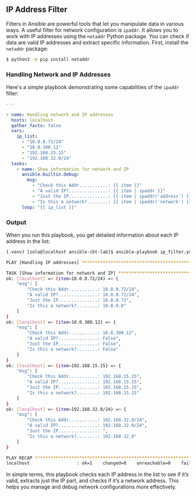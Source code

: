 ## IP Address Filter

Filters in Ansible are powerful tools that let you manipulate data in various ways. A useful filter for network configuration is `ipaddr`. It allows you to work with IP addresses using the `netaddr` Python package. You can check if data are valid IP addresses and extract specific information. First, install the `netaddr` package:

```bash
$ python3 -m pip install netaddr
```

### Handling Network and IP Addresses

Here's a simple playbook demonstrating some capabilities of the `ipaddr` filter:

```yaml
---

- name: Handling network and IP addresses
  hosts: localhost
  gather_facts: false
  vars:
    ip_list:
      - "10.0.0.72/24"
      - "10.0.300.12"
      - "192.168.15.15"
      - "192.168.32.0/24"
  tasks:
    - name: Show information for network and IP
      ansible.builtin.debug:
        msg:
          - "Check this Addr...........: {{ item }}"
          - "A valid IP?...............: {{ item | ipaddr }}"
          - "Just the IP...............: {{ item | ipaddr('address') }}"
          - "Is this a network?........: {{ item | ipaddr('network') }}"
      loop: "{{ ip_list }}"
```

### Output

When you run this playbook, you get detailed information about each IP address in the list:

```bash
(.venv) [zolo@localhost ansible-cbt-lab]$ ansible-playbook ip_filter.yml

PLAY [Handling IP addresses] ***********************************************************

TASK [Show information for network and IP] *********************************************
ok: [localhost] => (item=10.0.0.72/24) => {
    "msg": [
        "Check this Addr...........: 10.0.0.72/24",
        "A valid IP?...............: 10.0.0.72/24",
        "Just the IP...............: 10.0.0.72",
        "Is this a network?........: 10.0.0.0"
    ]
}
ok: [localhost] => (item=10.0.300.12) => {
    "msg": [
        "Check this Addr...........: 10.0.300.12",
        "A valid IP?...............: False",
        "Just the IP...............: False",
        "Is this a network?........: False"
    ]
}
ok: [localhost] => (item=192.168.15.15) => {
    "msg": [
        "Check this Addr...........: 192.168.15.15",
        "A valid IP?...............: 192.168.15.15",
        "Just the IP...............: 192.168.15.15",
        "Is this a network?........: 192.168.15.15"
    ]
}
ok: [localhost] => (item=192.168.32.0/24) => {
    "msg": [
        "Check this Addr...........: 192.168.32.0/24",
        "A valid IP?...............: 192.168.32.0/24",
        "Just the IP...............: ",
        "Is this a network?........: 192.168.32.0"
    ]
}

PLAY RECAP *****************************************************************************
localhost                  : ok=1    changed=0    unreachable=0    failed=0    skipped=0
```

In simple terms, this playbook checks each IP address in the list to see if it’s valid, extracts just the IP part, and checks if it’s a network address. This helps you manage and debug network configurations more effectively.
